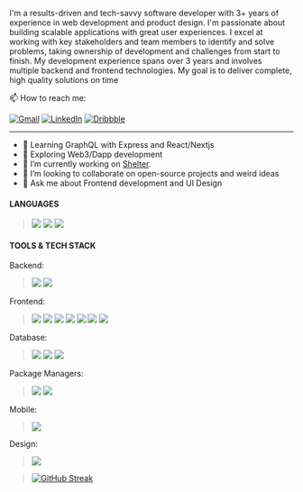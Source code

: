 
I'm a results-driven and tech-savvy software developer with 3+ years of experience in web development and product design. I'm passionate about building scalable applications with great user experiences.
I excel at working with key stakeholders and team members to identify and solve problems, taking ownership of development and challenges from start to finish. My development experience spans over 3 years and involves multiple backend and frontend technologies.
My goal is to deliver complete, high quality solutions on time

📫 How to reach me: 

[![Gmail](https://img.shields.io/badge/-GMAIL-D14836?style=for-the-badge&logo=gmail&logoColor=white)](mailto:pappiah00@gmail.com)
[![LinkedIn](https://img.shields.io/badge/-LINKEDIN-0077B5?style=for-the-badge&logo=linkedin&logoColor=white)](https://www.linkedin.com/in/prince-appiah/)
[![Dribbble](https://img.shields.io/badge/-DRIBBBLE-F082AC?style=for-the-badge&logo=dribbble&logoColor=white)](https://dribbble.com/prince-appiah)


---
- 📝 Learning GraphQL with Express and React/Nextjs
- 🔦 Exploring Web3/Dapp development 
- 🔭  I’m currently working on [Shelter](http://shelter-three.vercel.app/).
- 👯  I’m looking to collaborate on open-source projects and weird ideas
- 💬  Ask me about Frontend development and UI Design  


#### LANGUAGES

> ![](https://img.shields.io/badge/-Javascript-F7DF1E?style=for-the-badge&logo=javascript&logoColor=white)
> ![](https://img.shields.io/badge/-Typescript-3178C6?style=for-the-badge&logo=typescript&logoColor=white)
  ![](https://img.shields.io/badge/-Dart-0175C2?style=for-the-badge&logo=dart&logoColor=white)
  


#### TOOLS & TECH STACK

  Backend:
 
 > ![](https://img.shields.io/badge/-Node.js-339933?style=for-the-badge&logo=Node.js&logoColor=white)
   ![](https://img.shields.io/badge/-Express-000000?style=for-the-badge&logo=express&logoColor=white)
  
  Frontend:
 > ![](https://img.shields.io/badge/-ReactJS-61DAFB?style=for-the-badge&logo=React&logoColor=white)
   ![](https://img.shields.io/badge/-Next_JS-61DAFB?style=for-the-badge&logo=nextjs&logoColor=white)
   ![](https://img.shields.io/badge/-Redux-764ABC?style=for-the-badge&logo=Redux&logoColor=white)
   ![](https://img.shields.io/badge/-Recoil_JS-61DAFB?style=for-the-badge&logo=recoiljs&logoColor=white)
   ![](https://img.shields.io/badge/-Chakra_UI-319795?style=for-the-badge&logo=chakraui&logoColor=white)
   ![](https://img.shields.io/badge/-Material_UI-0081CB?style=for-the-badge&logo=materialui&logoColor=white)
   ![](https://img.shields.io/badge/-Tailwind_CSS-38B2AC?style=for-the-badge&logo=tailwindcss&logoColor=white)
  
   Database:
 > ![](https://img.shields.io/badge/-MongoDB-47A248?style=for-the-badge&logo=MongoDB&logoColor=white)
   ![](https://img.shields.io/badge/-MySQL-4479A1?style=for-the-badge&logo=MySQL&logoColor=white)
   ![](https://img.shields.io/badge/-Firebase-F7DF1E?style=for-the-badge&logo=Firebase&logoColor=white)
   
   Package Managers:
 > ![](https://img.shields.io/badge/-NPM-CB3837?style=for-the-badge&logo=NPM&logoColor=white)
   ![](https://img.shields.io/badge/-Yarn-2C8EBB?style=for-the-badge&logo=yarn&logoColor=white)
   
   Mobile:
 > ![](https://img.shields.io/badge/-Flutter-02569B?style=for-the-badge&logo=flutter&logoColor=white)
  
   Design:
 > ![](https://img.shields.io/badge/-Figma-F24E1E?style=for-the-badge&logo=figma&logoColor=white)

 
> [![GitHub Streak](https://github-readme-streak-stats.herokuapp.com?user=prince-appiah&theme=react&hide_border=true&ring=DD2727&stroke=DDC3C2)](https://git.io/streak-stats)
